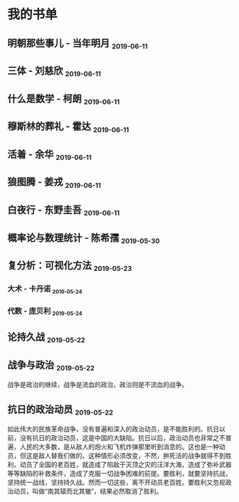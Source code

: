 # 我的书单

[annotation]: <id> (da664dad-4fa9-464f-8936-403d73e318fe)
[annotation]: <status> (public)
[annotation]: <create_time> (2019-05-22 18:18:08)
[annotation]: <category> (读书笔记)
[annotation]: <comments> (true)

## 明朝那些事儿 - 当年明月 <sub><small>2019-06-11</small></sub>

## 三体 - 刘慈欣 <sub><small>2019-06-11</small></sub>

## 什么是数学 - 柯朗 <sub><small>2019-06-11</small></sub>

## 穆斯林的葬礼 - 霍达 <sub><small>2019-06-11</small></sub>

## 活着 - 余华 <sub><small>2019-06-11</small></sub>

## 狼图腾 - 姜戎 <sub><small>2019-06-11</small></sub>

## 白夜行 - 东野圭吾 <sub><small>2019-06-11</small></sub>

## 概率论与数理统计 - 陈希孺 <sub><small>2019-05-30</small></sub>

## 复分析：可视化方法 <sub><small>2019-05-23</small></sub>

### 大术 - 卡丹诺 <sub><small>2019-05-24</small></sub>

### 代数 - 庞贝利 <sub><small>2019-05-24</small></sub>

## 论持久战 <sub><small>2019-05-22</small></sub>

## 战争与政治 <sub><small>2019-05-22</small></sub>

战争是政治的继续，战争是流血的政治，政治则是不流血的战争。

## 抗日的政治动员 <sub><small>2019-05-22</small></sub>

如此伟大的民族革命战争，没有普遍和深入的政治动员，是不能胜利的。抗日以前，没有抗日的政治动员，这是中国的大缺陷。抗日以后，政治动员也非常之不普遍，人民的大多数，是从敌人的炮火和飞机炸弹那里听到消息的。这也是一种动员，但这是敌人替我们做的。这种情形必须改变，不然，拚死活的战争就得不到胜利。动员了全国的老百姓，就造成了陷敌于灭顶之灾的汪洋大海，造成了弥补武器等等缺陷的补救条件，造成了克服一切战争困难的前提。要胜利，就要坚持抗战，坚持统一战线，坚持持久战。然而一切这些，离不开动员老百姓。要胜利又忽视政治动员，叫做“南其辕而北其辙”，结果必然取消了胜利。